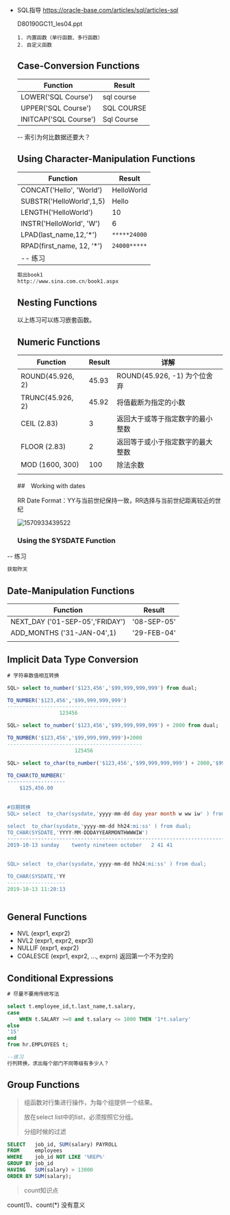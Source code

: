 - SQL指导 https://oracle-base.com/articles/sql/articles-sql

  D80190GC11_les04.ppt

  ```shell
  1. 内置函数（单行函数、多行函数）
  2. 自定义函数
  ```

  ## Case-Conversion Functions

  | Function              | Result     |
  | --------------------- | ---------- |
  | LOWER('SQL Course')   | sql course |
  | UPPER('SQL Course')   | SQL COURSE |
  | INITCAP('SQL Course') | Sql Course |

  -- 索引为何比数据还要大？

  ## Using Character-Manipulation Functions

  | Function                  | Result       |
  | ------------------------- | ------------ |
  | CONCAT('Hello', 'World')  | HelloWorld   |
  | SUBSTR('HelloWorld',1,5)  | Hello        |
  | LENGTH('HelloWorld')      | 10           |
  | INSTR('HelloWorld', 'W')  | 6            |
  | LPAD(last_name,12,’*')    | `*****24000` |
  | RPAD(first_name, 12, ‘*') | `24000*****` |
  | -- 练习                   |              |

  ```sql
  取出book1
  http://www.sina.com.cn/book1.aspx
  
  ```

  ## Nesting Functions

  以上练习可以练习嵌套函数。

  

  ## Numeric Functions

  | Function         | Result | 详解                             |
  | ---------------- | ------ | -------------------------------- |
  | ROUND(45.926, 2) | 45.93  | ROUND(45.926, -1) 为个位舍弃     |
  | TRUNC(45.926, 2) | 45.92  | 将值截断为指定的小数             |
  | CEIL (2.83)      | 3      | 返回大于或等于指定数字的最小整数 |
  | FLOOR (2.83)     | 2      | 返回等于或小于指定数字的最大整数 |
  | MOD (1600, 300)  | 100    | 除法余数                         |
  |                  |        |                                  |

  ##　Working with dates

  RR Date Format：YY与当前世纪保持一致，RR选择与当前世纪距离较近的世纪

  ![1570933439522](C:\Users\Apple\AppData\Roaming\Typora\typora-user-images\1570933439522.png)

  ### Using the SYSDATE Function

-- 练习

```sql
获取昨天
```

## Date-Manipulation Functions

| Function                          | Result      |
| --------------------------------- | ----------- |
| NEXT_DAY   ('01-SEP-05','FRIDAY') | '08-SEP-05' |
| ADD_MONTHS ('31-JAN-04',1)        | '29-FEB-04' |
|                                   |             |

## Implicit Data Type Conversion

```sql
# 字符串数值相互转换

SQL> select to_number('$123,456','$99,999,999,999') from dual;

TO_NUMBER('$123,456','$99,999,999,999')
---------------------------------------
				 123456

SQL> select to_number('$123,456','$99,999,999,999') + 2000 from dual;

TO_NUMBER('$123,456','$99,999,999,999')+2000
--------------------------------------------
				      125456

SQL> select to_char(to_number('$123,456','$99,999,999,999') + 2000,'$99,999,999,999.00') from dual;

TO_CHAR(TO_NUMBER('
-------------------
	$125,456.00
                  
                  
#日期转换                  
SQL> select  to_char(sysdate,'yyyy-mm-dd day year month w ww iw' ) from dual;

select  to_char(sysdate,'yyyy-mm-dd hh24:mi:ss' ) from dual;
TO_CHAR(SYSDATE,'YYYY-MM-DDDAYYEARMONTHWWWIW')
--------------------------------------------------------------------------------
2019-10-13 sunday    twenty nineteen october   2 41 41

                  
SQL> select  to_char(sysdate,'yyyy-mm-dd hh24:mi:ss' ) from dual;

TO_CHAR(SYSDATE,'YY
-------------------
2019-10-13 11:20:13
               

```

## General Functions

- NVL (expr1, expr2)
- NVL2 (expr1, expr2, expr3)
- NULLIF (expr1, expr2)
- COALESCE (expr1, expr2, ..., exprn)   返回第一个不为空的

## Conditional Expressions

```sql
# 尽量不要用传统写法

select t.employee_id,t.last_name,t.salary,
case 
    WHEN t.SALARY >=0 and t.salary <= 1000 THEN '1*t.salary'
else
'15'
end
from hr.EMPLOYEES t;

--练习
行列转换，求出每个部门不同等级有多少人？
```

## Group Functions

> 组函数对行集进行操作，为每个组提供一个结果。
>
> 放在select list中的list，必须按照它分组。
>
> 分组时候的过滤

```sql
SELECT   job_id, SUM(salary) PAYROLL
FROM     employees
WHERE    job_id NOT LIKE '%REP%'
GROUP BY job_id
HAVING   SUM(salary) > 13000
ORDER BY SUM(salary);

```

> count知识点

count(1)、count(*) 没有意义


